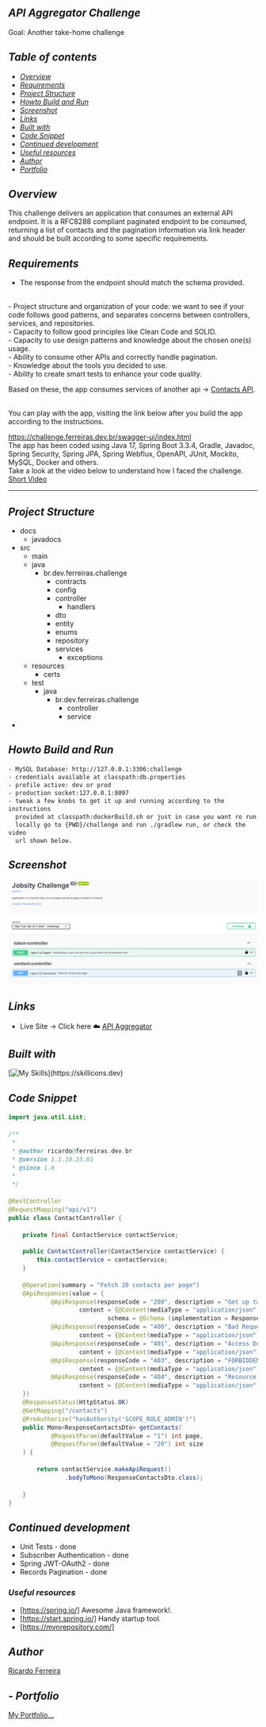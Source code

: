 ## _API Aggregator Challenge_ <br />
Goal: Another take-home challenge 

## _Table of contents_

- [_Overview_](#overview)
- [_Requirements_](#requirements)
- [_Project Structure_](#requirements)
- [_Howto Build and Run_](#requirements)
- [_Screenshot_](#screenshot)
- [_Links_](...)
- [_Built with_](#built-with)
- [_Code Snippet_](#requirements)
- [_Continued development_](#continued-development)
- [_Useful resources_](#useful-resources)
- [_Author_](#requirements)
- [_Portfolio_](#requirements)

## _Overview_

This challenge delivers an application that consumes an external API endpoint.
It is a RFC8288 compliant paginated endpoint to be consumed, returning a list of contacts
and the pagination information via link header and should be built according to some
specific requirements.


## _Requirements_

- The response from the endpoint should match the schema provided.
<br />
- Project structure and organization of your code: we want to see if your code follows good patterns, and separates
concerns between controllers, services, and repositories.
<br />
- Capacity to follow good principles like Clean Code and SOLID.
<br />
- Capacity to use design patterns and knowledge about the chosen one(s) usage.
<br />
- Ability to consume other APIs and correctly handle pagination.
<br />
- Knowledge about the tools you decided to use.
<br />
- Ability to create smart tests to enhance your code quality.

Based on these, the app consumes services of another api -> <a href="https://k-messages-api.herokuapp.com" target="_blank">Contacts API</a>.

<br />
You can play with the app, visiting the link below after you build the app
according to the instructions.

https://challenge.ferreiras.dev.br/swagger-ui/index.html
<br />
The app has been coded using Java 17, Spring Boot 3.3.4, Gradle, Javadoc, Spring Security, Spring JPA, 
Spring Webflux, OpenAPI, JUnit, Mockito, MySQL, Docker and others.<br />
Take a look at the video below to understand how I faced the challenge.
<br />
<a href="https://www.youtube.com/watch?v=nuL8IKCsITo" target="_blank">Short Video</a>
<hr />

## _Project Structure_
- docs
   - javadocs
- src
    - main
    - java
        - br.dev.ferreiras.challenge
            - contracts
            - config
            - controller
              - handlers 
            - dto
            - entity
            - enums
            - repository
            - services
              - exceptions
    - resources
        - certs
    - test
      - java
        - br.dev.ferreiras.challenge
          - controller
          - service
-

## _Howto Build and Run_

  ```
  - MySQL Database: http://127.0.0.1:3306:challenge
  - credentials available at classpath:db.properties
  - profile active: dev or prod
  - production socket:127.0.0.1:8097
  - tweak a few knobs to get it up and running according to the instructions
    provided at classpath:dockerBuild.sh or just in case you want ro run
    locally go to {PWD}/challenge and run ./gradlew run, or check the video
    url shown below.

```

## _Screenshot_

[![](./jobsity.png)]()

## _Links_

- Live Site -> Click here :cloud:  <a href="https://challenge.ferreiras.dev.br/swagger-ui/index.html" target="_blank">API Aggregator</a>

## _Built with_

[![My Skills](https://skillicons.dev/icons?i=java,spring,mysql,gradle,docker,redhat,aws,idea,git,github,)](https://skillicons.dev)

## _Code Snippet_

```java
import java.util.List;

/**
 * 
 * @author ricardo@ferreiras.dev.br
 * @version 1.1.10.23.01
 * @since 1.0
 *
 */

@RestController
@RequestMapping("api/v1")
public class ContactController {

    private final ContactService contactService;

    public ContactController(ContactService contactService) {
        this.contactService = contactService;
    }

    @Operation(summary = "Fetch 20 contacts per page")
    @ApiResponses(value = {
            @ApiResponse(responseCode = "200", description = "Get up to 20 contacts per page.",
                    content = {@Content(mediaType = "application/json",
                            schema = @Schema (implementation = ResponseContactsDto.class))}),
            @ApiResponse(responseCode = "400", description = "Bad Request",
                    content = {@Content(mediaType = "application/json")}),
            @ApiResponse(responseCode = "401", description = "Access Denied",
                    content = {@Content(mediaType = "application/json")}),
            @ApiResponse(responseCode = "403", description = "FORBIDDEN",
                    content = {@Content(mediaType = "application/json")}),
            @ApiResponse(responseCode = "404", description = "Resource not found!",
                    content = {@Content(mediaType = "application/json")})
    })
    @ResponseStatus(HttpStatus.OK)
    @GetMapping("/contacts")
    @PreAuthorize("hasAuthority('SCOPE_ROLE_ADMIN')")
    public Mono<ResponseContactsDto> getContacts(
            @RequestParam(defaultValue = "1") int page,
            @RequestParam(defaultValue = "20") int size
    ) {

        return contactService.makeApiRequest()
                .bodyToMono(ResponseContactsDto.class);

    }
}


``` 

## _Continued development_

- Unit Tests - done
- Subscriber Authentication - done
- Spring JWT-OAuth2 - done
- Records Pagination - done

### _Useful resources_

- [https://spring.io/] Awesome Java framework!.
- [https://start.spring.io/]  Handy startup tool.
- [https://mvnrepository.com/]

## _Author_
<a href="mailto:ricardo@ferreiras.dev.br">Ricardo Ferreira</a>

## - _Portfolio_
<a href="https://www.ferreiras.dev.br" target="_blank">My Portfolio...</a>

